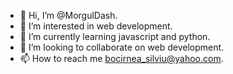 - 👋 Hi, I’m @MorgulDash.
- 👀 I’m interested in web development.
- 🌱 I’m currently learning javascript and python.
- 💞️ I’m looking to collaborate on web development.
- 📫 How to reach me bocirnea_silviu@yahoo.com.

<!---
MorgulDash/MorgulDash is a ✨ special ✨ repository because its `README.md` (this file) appears on your GitHub profile.
You can click the Preview link to take a look at your changes.
--->

